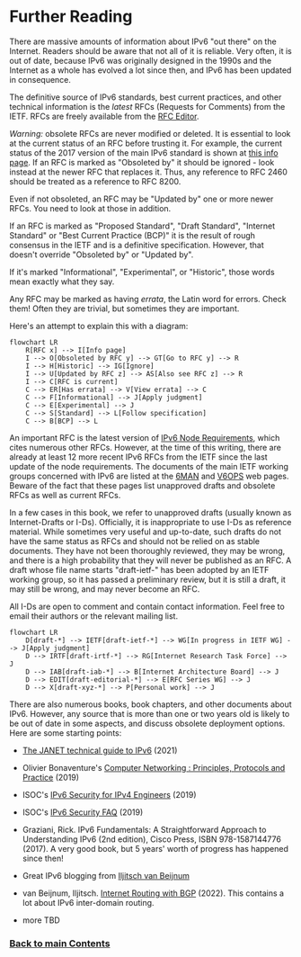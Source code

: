 # Further Reading

There are massive amounts of information about IPv6 "out there" on the Internet. Readers should be aware that not all of it is reliable. Very often, it is out of date, because IPv6 was originally designed in the 1990s and the Internet as a whole has evolved a lot since then, and IPv6 has been updated in consequence.

The definitive source of IPv6 standards, best current practices, and other technical information is the *latest* RFCs
(Requests for Comments) from the IETF. RFCs are freely available from the [RFC Editor](https://www.rfc-editor.org/). 

*Warning:* obsolete RFCs are never modified or deleted. It is essential to look at the current status of an RFC before trusting it. For example, the current status of the 2017 version of the main IPv6 standard is shown at [this info page](https://www.rfc-editor.org/info/rfc8200). If an RFC is marked as "Obsoleted by" it should be ignored - look instead at the newer RFC that replaces it. Thus, any reference to RFC 2460 should be treated as a reference to RFC 8200.

Even if not obsoleted, an RFC may be "Updated by" one or more newer RFCs. You need to look at those in addition.

If an RFC is marked as "Proposed Standard", "Draft Standard", "Internet Standard" or "Best Current Practice (BCP)" it is the result of rough consensus in the IETF and is a definitive specification. However, that doesn't override "Obsoleted by" or "Updated by".

If it's marked "Informational", "Experimental", or "Historic", those words mean exactly what they say.

Any RFC may be marked as having *errata*, the Latin word for errors. Check them! Often they are trivial, but sometimes they are important.

Here's an attempt to explain this with a diagram:

```mermaid
flowchart LR
    R[RFC x] --> I[Info page]
    I --> O[Obsoleted by RFC y] --> GT[Go to RFC y] --> R
    I --> H[Historic] --> IG[Ignore]
    I --> U[Updated by RFC z] --> AS[Also see RFC z] --> R
    I --> C[RFC is current]
    C --> ER[Has errata] --> V[View errata] --> C
    C --> F[Informational] --> J[Apply judgment]
    C --> E[Experimental] --> J 
    C --> S[Standard] --> L[Follow specification]
    C --> B[BCP] --> L
```

An important RFC is the latest version of [IPv6 Node Requirements](https://www.rfc-editor.org/info/bcp220), which cites numerous other RFCs. However, at the time of this writing, there are already at least 12 more recent IPv6 RFCs from the IETF since the last update of the node requirements. The documents of the main IETF working groups concerned with IPv6 are listed at the [6MAN](https://datatracker.ietf.org/wg/6man/documents/) and [V6OPS](https://datatracker.ietf.org/wg/v6ops/documents/) web pages. Beware of the fact that these pages list unapproved drafts and obsolete RFCs as well as current RFCs.

In a few cases in this book, we refer to unapproved drafts (usually known as Internet-Drafts or I-Ds). Officially, it is inappropriate to use I-Ds as reference material. While sometimes very useful and up-to-date, such drafts do not have the same status as RFCs and should not be relied on as stable documents. They have not been thoroughly reviewed, they may be wrong, and there is a high probability that they will never be published as an RFC. A draft whose file name starts "draft-ietf-" has been adopted by an IETF working group, so it has passed a preliminary review, but it is still a draft, it may still be wrong, and may never become an RFC.

All I-Ds are open to comment and contain contact information. Feel free to email their authors or the relevant mailing list.

```mermaid
flowchart LR
    D[draft-*] --> IETF[draft-ietf-*] --> WG[In progress in IETF WG] --> J[Apply judgment]
    D --> IRTF[draft-irtf-*] --> RG[Internet Research Task Force] --> J
    D --> IAB[draft-iab-*] --> B[Internet Architecture Board] --> J
    D --> EDIT[draft-editorial-*] --> E[RFC Series WG] --> J
    D --> X[draft-xyz-*] --> P[Personal work] --> J
```

There are also numerous books, book chapters, and other documents about IPv6. However, any source that is more than one or two years old is likely to be out of date in some aspects, and discuss obsolete deployment options. Here are some starting points:

- [The JANET technical guide to IPv6](https://repository.jisc.ac.uk/8349/1/janet-ipv6-technical-guide.pdf) (2021)

- Olivier Bonaventure's [Computer Networking : Principles, Protocols and Practice](https://beta.computer-networking.info/syllabus/default/protocols/ipv6.html#ip-version-6) (2019)

- ISOC's [IPv6 Security for IPv4 Engineers](https://www.internetsociety.org/resources/deploy360/ipv6/security/ipv4-engineers/) (2019)

- ISOC's [IPv6 Security FAQ](https://www.internetsociety.org/deploy360/ipv6/security/faq/) (2019)

- Graziani, Rick. IPv6 Fundamentals: A Straightforward Approach to Understanding IPv6 (2nd edition), Cisco Press, ISBN 978-1587144776 (2017). A very good book, but 5 years' worth of progress has happened since then!

- Great IPv6 blogging from [Iljitsch van Beijnum](https://ipv6.iljitsch.com/)

- van Beijnum, Iljitsch. [Internet Routing with BGP](https://www.iljitsch.com/2022/11-18-new-e-book-internet-routing-with-bgp.html) (2022). This contains a lot about IPv6 inter-domain routing.

- more TBD


    
<!-- Link lines generated automatically; do not delete -->
### [<ins>Back to main Contents</ins>](../Contents.md)
